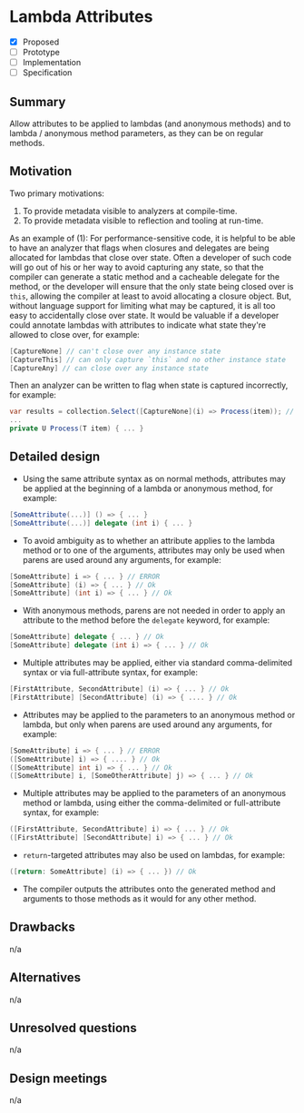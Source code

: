 # Lambda Attributes

* [x] Proposed
* [ ] Prototype
* [ ] Implementation
* [ ] Specification

## Summary
[summary]: #summary

Allow attributes to be applied to lambdas (and anonymous methods) and to lambda / anonymous method parameters, as they can be on regular methods.

## Motivation
[motivation]: #motivation

Two primary motivations:

1. To provide metadata visible to analyzers at compile-time.
2. To provide metadata visible to reflection and tooling at run-time.

As an example of (1):
For performance-sensitive code, it is helpful to be able to have an analyzer that flags when closures and delegates are being allocated for lambdas that close over state.  Often a developer of such code will go out of his or her way to avoid capturing any state, so that the compiler can generate a static method and a cacheable delegate for the method, or the developer will ensure that the only state being closed over is `this`, allowing the compiler at least to avoid allocating a closure object.  But, without language support for limiting what may be captured, it is all too easy to accidentally close over state.  It would be valuable if a developer could annotate lambdas with attributes to indicate what state they're allowed to close over, for example:

```csharp
[CaptureNone] // can't close over any instance state
[CaptureThis] // can only capture `this` and no other instance state
[CaptureAny] // can close over any instance state
```

Then an analyzer can be written to flag when state is captured incorrectly, for example:

```csharp
var results = collection.Select([CaptureNone](i) => Process(item)); // Analyzer error: [CaptureNone] lambdas captures `this`
...
private U Process(T item) { ... }
```

## Detailed design
[design]: #detailed-design

- Using the same attribute syntax as on normal methods, attributes may be applied at the beginning of a lambda or anonymous method, for example:

```csharp
[SomeAttribute(...)] () => { ... }
[SomeAttribute(...)] delegate (int i) { ... }
```

- To avoid ambiguity as to whether an attribute applies to the lambda method or to one of the arguments, attributes may only be used when parens are used around any arguments, for example:

```csharp
[SomeAttribute] i => { ... } // ERROR
[SomeAttribute] (i) => { ... } // Ok
[SomeAttribute] (int i) => { ... } // Ok
```

- With anonymous methods, parens are not needed in order to apply an attribute to the method before the `delegate` keyword, for example:

```csharp
[SomeAttribute] delegate { ... } // Ok
[SomeAttribute] delegate (int i) => { ... } // Ok
```

- Multiple attributes may be applied, either via standard comma-delimited syntax or via full-attribute syntax, for example:

```csharp
[FirstAttribute, SecondAttribute] (i) => { ... } // Ok
[FirstAttribute] [SecondAttribute] (i) => { .... } // Ok
```

- Attributes may be applied to the parameters to an anonymous method or lambda, but only when parens are used around any arguments, for example:

```csharp
[SomeAttribute] i => { ... } // ERROR
([SomeAttribute] i) => { .... } // Ok
([SomeAttribute] int i) => { ... } // Ok
([SomeAttribute] i, [SomeOtherAttribute] j) => { ... } // Ok
```

- Multiple attributes may be applied to the parameters of an anonymous method or lambda, using either the comma-delimited or full-attribute syntax, for example:

```csharp
([FirstAttribute, SecondAttribute] i) => { ... } // Ok
([FirstAttribute] [SecondAttribute] i) => { ... } // Ok
```

- `return`-targeted attributes may also be used on lambdas, for example:

```csharp
([return: SomeAttribute] (i) => { ... }) // Ok
```

- The compiler outputs the attributes onto the generated method and arguments to those methods as it would for any other method.

## Drawbacks
[drawbacks]: #drawbacks

n/a

## Alternatives
[alternatives]: #alternatives

n/a

## Unresolved questions
[unresolved]: #unresolved-questions

n/a

## Design meetings

n/a